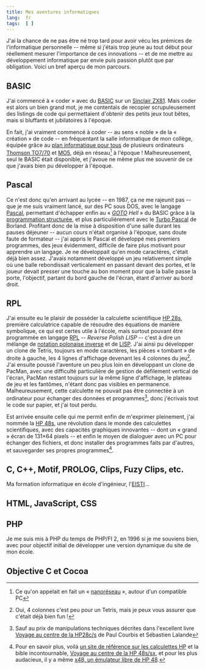 ```yaml
---
title: Mes aventures informatiques
lang:  fr
tags:  [ ]
---
```



J'ai la chance de ne pas être né trop tard pour avoir vécu les prémices de l'informatique personnelle -- même si j'étais trop jeune au tout début pour réellement mesurer l'importance de ces innovations -- et de me mettre au développement informatique par envie puis passion plutôt que par obligation. Voici un bref aperçu de mon parcours.

## BASIC

J'ai commencé à « coder » avec du [BASIC](http://fr.wikipedia.org/wiki/BASIC) sur un [Sinclair ZX81](http://fr.wikipedia.org/wiki/ZX81). Mais coder est alors un bien grand mot, je me contentais de recopier scrupuleusement des listings de code qui permettaient d'obtenir des petits jeux tout bêtes, mais si bluffants et jubilatoires à l'époque.

En fait, j'ai vraiment commencé à coder -- au sens « noble » de la « création » de code -- en fréquentant la salle informatique de mon collège, équipée grâce au [plan informatique pour tous](http://fr.wikipedia.org/wiki/Plan_informatique_pour_tous) de plusieurs ordinateurs [Thomson TO7/70](http://fr.wikipedia.org/wiki/TO7-70) et [MO5](http://fr.wikipedia.org/wiki/Thomson_MO5), déjà en réseau[^texte1] à l'époque ! Malheureusement, seul le BASIC était disponible, et j'avoue ne même plus me souvenir de ce que j'avais bien pu développer à l'époque.

## Pascal

Ce n'est donc qu'en arrivant au lycée -- en 1987, ça ne me rajeunit pas -- que je me suis vraiment lancé, sur des PC sous DOS, avec le langage [Pascal](http://fr.wikipedia.org/wiki/Pascal_(langage)), permettant d'échapper enfin au « *[GOTO](http://fr.wikipedia.org/wiki/Goto) Hell* » du BASIC grâce à la [programmation structurée](http://fr.wikipedia.org/wiki/Programmation_structur%C3%A9e), et plus particulièrement avec le [Turbo Pascal](http://fr.wikipedia.org/wiki/Turbo_Pascal) de Borland. Profitant donc de la mise à disposition d'une salle durant les pauses déjeuner -- aucun cours n'était organisé à l'époque, sans doute faute de formateur -- j'ai appris le Pascal et développé mes premiers programmes, des jeux évidemment, difficile de faire plus motivant pour apprendre un langage. Je ne développait qu'en mode caractères, c'était déjà bien assez. J'avais notamment développé un jeu relativement simple où une balle rebondissait verticalement en passant devant des portes, et le joueur devait presser une touche au bon moment pour que la balle passe la porte, l'objectif, partant du bord gauche de l'écran, étant d'arriver au bord droit.

## RPL

J'ai ensuite eu le plaisir de posséder la calculette scientifique [HP 28s](http://fr.wikipedia.org/wiki/HP-28), première calculatrice capable de résoudre des équations de manière symbolique, ce qui est certes utile à l'école, mais surtout pouvant être programmée en langage [RPL](http://fr.wikipedia.org/wiki/RPL) -- *Reverse Polish LISP* -- c'est à dire un mélange de [notation polonaise inverse](http://fr.wikipedia.org/wiki/Notation_polonaise_inverse) et de [LISP](http://fr.wikipedia.org/wiki/Lisp). J'ai ainsi pu développer un clone de Tetris, toujours en mode caractères, les pièces « tombant » de droite à gauche, les 4 lignes d'affichage devenant les 4 colonnes du jeu[^texte2]. J'ai ensuite poussé l'aventure un peu plus loin en développant un clone de PacMan, avec une difficulté particulière de gestion de défilement vertical de l'écran, PacMan restant toujours sur la même ligne d'affichage, le plateau de jeu et les fantômes, n'étant donc pas visibles en permanence. Malheureusement, cette calculette ne pouvait pas être connectée à un ordinateur pour échanger des données et programmes[^texte3], donc j'écrivais tout le code sur papier, et j'ai tout perdu.

Est arrivée ensuite celle qui me permit enfin de m'exprimer pleinement, j'ai nommée la [HP 48s](http://fr.wikipedia.org/wiki/HP-48), une révolution dans le monde des calculettes scientifiques, avec des capacités graphiques innovantes -- dont un « grand » écran de 131×64 pixels -- et enfin le moyen de dialoguer avec un PC pour échanger des fichiers, et donc installer des programmes faits par d'autres, et sauvegarder ses propres programmes[^texte4].

## C, C++, Motif, PROLOG, Clips, Fuzy Clips, etc.

Ma formation informatique en école d'ingénieur, l'[EISTI](http://www.eisti.fr/)...

## HTML, JavaScript, CSS



## PHP

Je me suis mis à PHP du temps de PHP/FI 2, en 1996 si je me souviens bien, avec pour objectif initial de développer une version dynamique du site de mon école.

## Objective C et Cocoa



[^texte1]: Ce qu'on appelait en fait un « [nanoréseau](http://fr.wikipedia.org/wiki/Nanor%C3%A9seau) », autour d'un compatible PC

[^texte2]: Oui, 4 colonnes c'est peu pour un Tetris, mais je peux vous assurer que c'était déjà bien fun !

[^texte3]: Sauf au prix de manipulations techniques décrites dans l'excellent livre [Voyage au centre de la HP28c/s](http://www.courbis.fr/spip.php?article17) de Paul Courbis et Sébastien Lalande

[^texte4]: Pour en savoir plus, voilà [un site de référence sur les calculettes HP](http://www.hpcalc.org/) et la bible incontournable, [Voyage au centre de la HP 48s/sx](http://www.courbis.fr/spip.php?article20), et pour les plus audacieux, il y a même [x48, un émulateur libre de HP 48](http://x48.berlios.de/).
